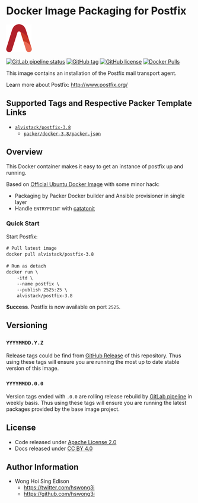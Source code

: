 # Docker Image Packaging for Postfix

<a href="https://alvistack.com" title="AlviStack" target="_blank"><img src="/alvistack.svg" height="75" alt="AlviStack"></a>

[![GitLab pipeline
status](https://img.shields.io/gitlab/pipeline/alvistack/docker-postfix/master)](https://gitlab.com/alvistack/docker-postfix/-/pipelines)
[![GitHub
tag](https://img.shields.io/github/tag/alvistack/docker-postfix.svg)](https://github.com/alvistack/docker-postfix/tags)
[![GitHub
license](https://img.shields.io/github/license/alvistack/docker-postfix.svg)](https://github.com/alvistack/docker-postfix/blob/master/LICENSE)
[![Docker
Pulls](https://img.shields.io/docker/pulls/alvistack/postfix-3.8.svg)](https://hub.docker.com/r/alvistack/postfix-3.8)

This image contains an installation of the Postfix mail transport agent.

Learn more about Postfix: <http://www.postfix.org/>

## Supported Tags and Respective Packer Template Links

- [`alvistack/postfix-3.8`](https://hub.docker.com/r/alvistack/postfix-3.8)
  - [`packer/docker-3.8/packer.json`](https://github.com/alvistack/docker-postfix/blob/master/packer/docker-3.8/packer.json)

## Overview

This Docker container makes it easy to get an instance of postfix up and
running.

Based on [Official Ubuntu Docker
Image](https://hub.docker.com/_/ubuntu/) with some minor hack:

- Packaging by Packer Docker builder and Ansible provisioner in single
  layer
- Handle `ENTRYPOINT` with
  [catatonit](https://github.com/openSUSE/catatonit)

### Quick Start

Start Postfix:

    # Pull latest image
    docker pull alvistack/postfix-3.8

    # Run as detach
    docker run \
        -itd \
        --name postfix \
        --publish 2525:25 \
        alvistack/postfix-3.8

**Success**. Postfix is now available on port `2525`.

## Versioning

### `YYYYMMDD.Y.Z`

Release tags could be find from [GitHub
Release](https://github.com/alvistack/docker-postfix/tags) of this
repository. Thus using these tags will ensure you are running the most
up to date stable version of this image.

### `YYYYMMDD.0.0`

Version tags ended with `.0.0` are rolling release rebuild by [GitLab
pipeline](https://gitlab.com/alvistack/docker-postfix/-/pipelines) in
weekly basis. Thus using these tags will ensure you are running the
latest packages provided by the base image project.

## License

- Code released under [Apache License 2.0](LICENSE)
- Docs released under [CC BY
  4.0](http://creativecommons.org/licenses/by/4.0/)

## Author Information

- Wong Hoi Sing Edison
  - <https://twitter.com/hswong3i>
  - <https://github.com/hswong3i>
